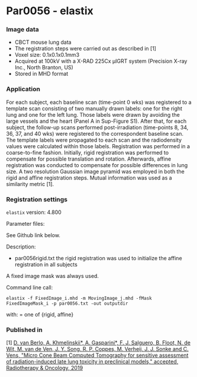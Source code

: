# Par0056 - elastix

###  Image data

* CBCT mouse lung data
* The registration steps were carried out as described in [1]
* Voxel size: 0.1x0.1x0.1mm3
* Acquired at 100kV with a X-RAD 225Cx µIGRT system (Precision X-ray Inc., North Branton, US)
* Stored in MHD format

###  Application

For each subject, each baseline scan (time-point 0 wks) was registered to a template scan consisting of two manually drawn labels: one for the right lung and one for the left lung. Those labels were drawn by avoiding the large vessels and the heart (Panel A in Sup-Figure S1). After that, for each subject, the follow-up scans performed post-irradiation (time-points 8, 34, 36, 37, and 40 wks) were registered to the correspondent baseline scan. The template labels were propagated to each scan and the radiodensity values were calculated within those labels. Registration was performed in a coarse-to-fine fashion. Initially, rigid registration was performed to compensate for possible translation and rotation. Afterwards, affine registration was conducted to compensate for possible differences in lung size. A two resolution Gaussian image pyramid was employed in both the rigid and affine registration steps. Mutual information was used as a similarity metric [1].

###  Registration settings

`elastix` version: 4.800

Parameter files:

See Github link below.

Description:

* par0056rigid.txt the rigid registration was used to initialize the affine registration in all subjects


A fixed image mask was always used.

Command line call:


    elastix -f FixedImage_i.mhd -m MovingImage_j.mhd -fMask FixedImageMask_i -p par0056.txt -out outputdir


with:  = one of {rigid, affine}

###  Published in

[1] [D. van Berlo, A. Khmelinskii*, A. Gasparini*, F. J. Salguero, B. Floot, N. de Wit, M. van de Ven, J. Y. Song, R. P. Coppes, M. Verheij, J. J. Sonke and C. Vens, "Micro Cone Beam Computed Tomography for sensitive assessment of radiation-induced late lung toxicity in preclinical models," accepted, Radiotherapy & Oncology, 2019][2]

[2]: https://www.sciencedirect.com/science/article/pii/S0167814019304062?via%3Dihub
